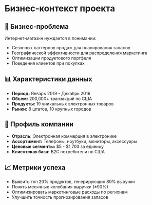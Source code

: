 # Бизнес-контекст проекта

## 🎯 Бизнес-проблема
Интернет-магазин нуждается в понимании:
- Сезонных паттернов продаж для планирования запасов
- Географической эффективности для распределения маркетинга  
- Оптимизации продуктового портфеля
- Поведения клиентов при покупках

## 📊 Характеристики данных
- **Период:** Январь 2019 - Декабрь 2019
- **Объем:** 200,000+ транзакций по США
- **Продукты:** 19 уникальных электронных товаров
- **Рынки:** 8 штатов, 10 крупных городов

## 🏢 Профиль компании
- **Отрасль:** Электронная коммерция в электронике
- **Ассортимент:** Телефоны, ноутбуки, мониторы, аксессуары
- **Ценовые сегменты:** $5 - $1,700 за единицу
- **Клиентская база:** B2C потребители по США

## 📈 Метрики успеха
- Выявить топ 20% продуктов, генерирующих 80% выручки
- Понять месячные колебания выручки (±90%)
- Оптимизировать маркетинговые расходы по регионам
- Улучшить точность прогнозирования запасов
